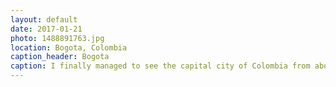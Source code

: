 ```yaml
---
layout: default
date: 2017-01-21
photo: 1488891763.jpg
location: Bogota, Colombia
caption_header: Bogota
caption: I finally managed to see the capital city of Colombia from above. Last time, on that very same view point, I couldn't see anything due to bad weather. The city is huge! It goes super far away and even on the mountains around. At the center, the small downtown with the tall buildings.
---
```

